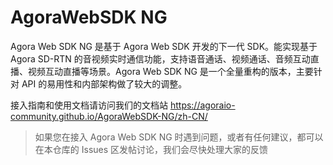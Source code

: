 # AgoraWebSDK NG

Agora Web SDK NG 是基于 Agora Web SDK 开发的下一代 SDK。能实现基于 Agora SD-RTN 的音视频实时通信功能，支持语音通话、视频通话、音频互动直播、视频互动直播等场景。Agora Web SDK NG 是一个全量重构的版本，主要针对 API 的易用性和内部架构做了较大的调整。

接入指南和使用文档请访问我们的文档站 https://agoraio-community.github.io/AgoraWebSDK-NG/zh-CN/

> 如果您在接入 Agora Web SDK NG 时遇到问题，或者有任何建议，都可以在本仓库的 Issues 区发帖讨论，我们会尽快处理大家的反馈
